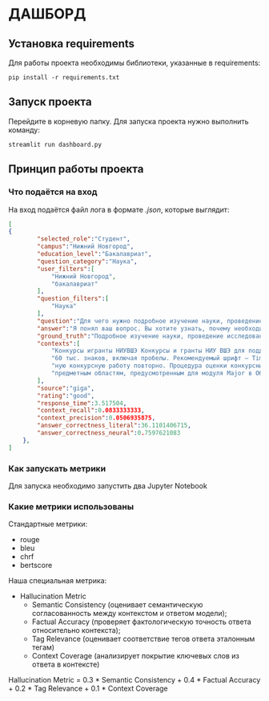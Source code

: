 # ДАШБОРД
## Установка requirements
Для работы проекта необходимы библиотеки, указанные в requirements:
```
pip install -r requirements.txt
```
## Запуск проекта
Перейдите в корневую папку.
Для запуска проекта нужно выполнить команду:
```
streamlit run dashboard.py
```
## Принцип работы проекта

### Что подаётся на вход
На вход подаётся файл лога в формате *.json*, которые выглядит:
```json
[
{
        "selected_role":"Студент",
        "campus":"Нижний Новгород",
        "education_level":"Бакалавриат",
        "question_category":"Наука",
        "user_filters":[
            "Нижний Новгород",
            "бакалавриат"
        ],
        "question_filters":[
            "Наука"
        ],
        "question":"Для чего нужно подробное изучение науки, проведение исследований, экспериментов, участвие в каких-то конкурсах, если",
        "answer":"Я понял ваш вопрос. Вы хотите узнать, почему необходимо детальное изучение науки...",
        "ground_truth":"Подробное изучение науки, проведение исследований...",
        "contexts":[
            "Конкурсы игранты НИУВШЭ Конкурсы и гранты НИУ ВШЭ для поддержки научных исследований...",
            "60 тыс. знаков, включая пробелы. Рекомендуемый шрифт – Times New Roman...",
            "ную конкурсную работу повторно. Процедура оценки конкурсных работ...",
            "предметным областям, предусмотренным для модуля Major в Образовательном стандарте НИУ ВШЭ..."
        ],
        "source":"giga",
        "rating":"good",
        "response_time":3.517504,
        "context_recall":0.0833333333,
        "context_precision":0.0506935875,
        "answer_correctness_literal":36.1101406715,
        "answer_correctness_neural":0.7597621083
    },
]
```
### Как запускать метрики
Для запуска необходимо запустить два Jupyter Notebook

### Какие метрики использованы
Стандартные метрики:
- rouge
- bleu
- chrf
- bertscore


Наша специальная метрика:
- Hallucination Metric
  - Semantic Consistency (оценивает семантическую согласованность между контекстом и ответом модели);
  - Factual Accuracy (проверяет фактологическую точность ответа относительно контекста);
  - Tag Relevance (оценивает соответствие тегов ответа эталонным тегам)
  - Context Coverage (анализирует покрытие ключевых слов из ответа в контексте)
 
Hallucination Metric = 0.3 * Semantic Consistency + 0.4 * Factual Accuracy + 0.2 * Tag Relevance + 0.1 * Context Coverage
